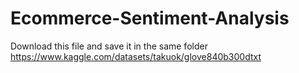 # Ecommerce-Sentiment-Analysis

Download this file and save it in the same folder 
https://www.kaggle.com/datasets/takuok/glove840b300dtxt
